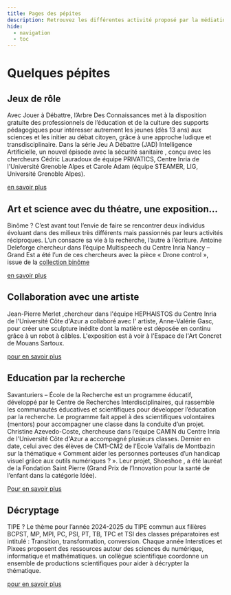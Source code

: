 ```yaml
---
title: Pages des pépites 
description: Retrouvez les différentes activité proposé par la médiation scientifique.
hide:
  - navigation
  - toc
---
```


# Quelques pépites

## Jeux de rôle

Avec Jouer à Débattre, l’Arbre Des Connaissances met à la disposition gratuite des professionnels de l’éducation et de la culture des supports pédagogiques pour intéresser autrement les jeunes (dès 13 ans) aux sciences et les initier au débat citoyen, grâce à une approche ludique et transdisciplinaire.
Dans la série Jeu A Débattre (JAD) Intelligence Artificielle, un nouvel épisode avec la sécurité sanitaire , conçu avec les chercheurs Cédric Lauradoux de équipe PRIVATICS, Centre Inria de l'Université Grenoble Alpes et Carole Adam (équipe STEAMER, LIG, Université Grenoble Alpes). 

[en savoir plus](https://pixees.fr/jeu-a-debattre-en-ia-nouvel-episode-la-securite-sanitaire/)

## Art et science avec du théatre, une exposition...

Binôme ? C’est avant tout l’envie de faire se rencontrer deux individus évoluant dans des milieux très différents mais passionnés par leurs activités réciproques. L’un consacre sa vie à la recherche, l’autre à l’écriture.
Antoine Deleforge chercheur dans l’équipe Multispeech du Centre Inria Nancy – Grand Est a été l’un de ces chercheurs avec la pièce « Drone control », issue de la [collection binôme](https://www.lessensdesmots.eu/la-collection-binome)

[en savoir plus](https://pixees.fr/decouvrir-la-science-avec-binome/)
## Collaboration avec une artiste

Jean-Pierre Merlet ,chercheur dans l'équipe HEPHAISTOS  du Centre Inria de l'Université Côte d'Azur a collaboré avec l' artiste, Anne-Valérie Gasc, pour créer une sculpture inédite dont la matière est déposée en continu grâce à un robot à câbles. L'exposition est à voir à l'Espace de l'Art Concret de Mouans Sartoux.

[pour en savoir plus](https://www.espacedelartconcret.fr/index.php/fr/exposition/machines-aveugles)

## Education par la recherche

Savanturiers – École de la Recherche est un programme éducatif, développé par le Centre de Recherches Interdisciplinaires, qui rassemble les communautés éducatives et scientifiques pour développer l’éducation par la recherche. Le programme fait appel à des scientifiques volontaires (mentors) pour accompagner une classe dans la conduite d’un projet.
Christine Azevedo-Coste, chercheuse dans l’équipe CAMIN du Centre Inria de l'Université Côte d'Azur a accompagné plusieurs classes. Dernier en date, celui avec des élèves de CM1-CM2 de l'Ecole Valfalis de Montbazin sur la thématique « Comment aider les personnes porteuses d’un handicap visuel grâce aux outils numériques ? ». Leur projet, Shoeshoe , a été lauréat de la Fondation Saint Pierre (Grand Prix de l’Innovation pour la santé de l’enfant dans la catégorie Idée).

[Pour en savoir plus](https://pixees.fr/les-savanturiers-de-montbazin-laureat-du-grand-prix-de-linnovation-pour-la-sante-de-lenfant/)
## Décryptage 

TIPE ? Le thème pour l’année 2024-2025 du TIPE commun aux filières BCPST, MP, MPI, PC, PSI, PT, TB, TPC et TSI des classes préparatoires est intitulé : Transition, transformation, conversion. Chaque année Interstices et Pixees proposent des ressources autour des sciences du numérique, informatique et mathématiques.
un collègue scientifique coordonne un ensemble de productions scientifiques pour aider à décrypter la thématique.

[pour en savoir plus](https://mediation-scientifique.gitlabpages.inria.fr/tipe-2024/)